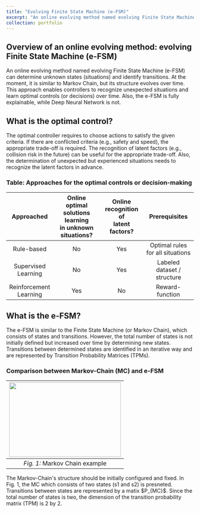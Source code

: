 ```yaml
---
title: "Evolving Finite State Machine (e-FSM)"
excerpt: "An online evolving method named evolving Finite State Machine (e-FSM) can determine unknown states (situations) and identify transitions. At the moment, it is similar to Markov Chain, but its structure evolves over time. This approach enables controllers to recognize unexpected situations and learn optimal decisions over time. Also, the e-FSM is fully explainable, while Deep Neural Network is not."
collection: portfolio
---
```


## Overview of an online evolving method: evolving Finite State Machine (e-FSM)

An online evolving method named evolving Finite State Machine (e-FSM) can determine unknown states (situations) and identify transitions. At the moment, it is similar to Markov Chain, but its structure evolves over time. This approach enables controllers to recognize unexpected situations and learn optimal controls (or decisions) over time. Also, the e-FSM is fully explainable, while Deep Neural Network is not.

## What is the optimal control?
The optimal controller requires to choose actions to satisfy the given criteria. If there are conflicted criteria (e.g., safety and speed), the appropriate trade-off is required. The recognition of latent factors (e.g., collision risk in the future) can be useful for the appropriate trade-off. Also, the determination of unexpected but experienced situations needs to recognize the latent factors in advance.


### Table: Approaches for the optimal controls or decision-making

| Approached | Online optimal solutions learning<br> in unknown situations? |  Online recognition of <br> latent factors? | Prerequisites |
| :-------------------------: | :-----: | :----: | :--------------------------------:|
|           Rule-based        |    No   |   Yes  | Optimal rules for all situations  |
| Supervised <br> Learning    |    No   |   Yes  |    Labeled dataset / structure    |
| Reinforcement <br> Learning |   Yes   |    No  |           Reward-function         |


## What is the e-FSM?
The e-FSM is similar to the Finite State Machine (or Markov Chain), which consists of states and transitions. However, the total number of states is not initially defined but increased over time by determining new states. Transitions between determined states are identified in an iterative way and are represented by Transition Probability Matrices (TPMs).

### Comparison between Markov-Chain (MC) and e-FSM
<p align="center">
  
| <img src="https://hantw007.github.io/images/MC_fig.png" width="300" height="200"> | 
|:--:| 
| *Fig. 1:* Markov Chain example |

</p>
The Markov-Chain's structure should be initially configured and fixed. In Fig. 1, the MC which consists of two states (s1 and s2) is presneted. Transitions between states are represented by a matix $P_{MC}$. Since the total number of states is two, the dimension of the transition probability matrix (TPM) is 2 by 2. 
